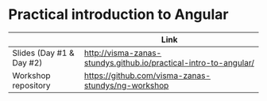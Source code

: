 # Practical introduction to Angular

|                          | Link                                                             |
| ------------------------ | ---------------------------------------------------------------- |
| Slides (Day #1 & Day #2) | http://visma-zanas-stundys.github.io/practical-intro-to-angular/ |
| Workshop repository      | https://github.com/visma-zanas-stundys/ng-workshop               |
